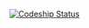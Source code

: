 [![Codeship Status](https://www.codeship.io/projects/0f626140-0c02-0135-749e-1e85f2753028/status?branch=master)](https://codeship.com/projects/215186)